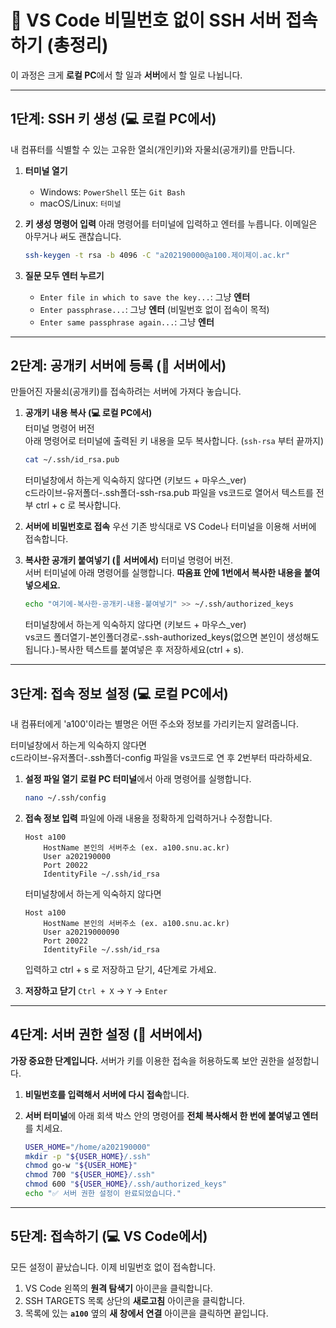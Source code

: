 # 🔑 VS Code 비밀번호 없이 SSH 서버 접속하기 (총정리)

이 과정은 크게 **로컬 PC**에서 할 일과 **서버**에서 할 일로 나뉩니다.

---

## 1단계: SSH 키 생성 (💻 로컬 PC에서)

내 컴퓨터를 식별할 수 있는 고유한 열쇠(개인키)와 자물쇠(공개키)를 만듭니다.

1.  **터미널 열기**
    * Windows: `PowerShell` 또는 `Git Bash`
    * macOS/Linux: `터미널`

2.  **키 생성 명령어 입력**
    아래 명령어를 터미널에 입력하고 엔터를 누릅니다. 이메일은 아무거나 써도 괜찮습니다.
    ```bash
    ssh-keygen -t rsa -b 4096 -C "a202190000@a100.제이제이.ac.kr"
    ```

3.  **질문 모두 엔터 누르기**
    * `Enter file in which to save the key...`: 그냥 **엔터**
    * `Enter passphrase...`: 그냥 **엔터** (비밀번호 없이 접속이 목적)
    * `Enter same passphrase again...`: 그냥 **엔터**

---

## 2단계: 공개키 서버에 등록 (🔑 서버에서)

만들어진 자물쇠(공개키)를 접속하려는 서버에 가져다 놓습니다.

1.  **공개키 내용 복사 (💻 로컬 PC에서)**  
    터미널 명령어 버전   
    아래 명령어로 터미널에 출력된 키 내용을 모두 복사합니다. (`ssh-rsa` 부터 끝까지)  
    ```bash
    cat ~/.ssh/id_rsa.pub
    ```

    터미널창에서 하는게 익숙하지 않다면 (키보드 + 마우스_ver)   
    c드라이브-유저폴더-.ssh폴더-ssh-rsa.pub 파일을 vs코드로 열어서 텍스트를 전부 ctrl + c 로 복사합니다.   

2.  **서버에 비밀번호로 접속**
    우선 기존 방식대로 VS Code나 터미널을 이용해 서버에 접속합니다.

3.  **복사한 공개키 붙여넣기 (🔑 서버에서)**
    터미널 명령어 버전.   
    서버 터미널에 아래 명령어를 실행합니다. **따옴표 안에 1번에서 복사한 내용을 붙여넣으세요.**
    ```bash
    echo "여기에-복사한-공개키-내용-붙여넣기" >> ~/.ssh/authorized_keys
    ```

    터미널창에서 하는게 익숙하지 않다면 (키보드 + 마우스_ver)   
    vs코드 폴더열기-본인폴더경로-.ssh-authorized_keys(없으면 본인이 생성해도 됩니다.)-복사한 텍스트를 붙여넣은 후 저장하세요(ctrl + s).   
---

## 3단계: 접속 정보 설정 (💻 로컬 PC에서)

내 컴퓨터에게 'a100'이라는 별명은 어떤 주소와 정보를 가리키는지 알려줍니다.  

터미널창에서 하는게 익숙하지 않다면   
c드라이브-유저폴더-.ssh폴더-config 파일을 vs코드로 연 후 2번부터 따라하세요.   

1.  **설정 파일 열기**
    **로컬 PC 터미널**에서 아래 명령어를 실행합니다.
    ```bash
    nano ~/.ssh/config
    ```

2.  **접속 정보 입력**
    파일에 아래 내용을 정확하게 입력하거나 수정합니다.
    ```
    Host a100
        HostName 본인의 서버주소 (ex. a100.snu.ac.kr)
        User a202190000
        Port 20022
        IdentityFile ~/.ssh/id_rsa
    ```
    
    터미널창에서 하는게 익숙하지 않다면   
    ```
    Host a100
        HostName 본인의 서버주소 (ex. a100.snu.ac.kr)
        User a20219000090
        Port 20022
        IdentityFile ~/.ssh/id_rsa
    ```
    입력하고 ctrl + s 로 저장하고 닫기, 4단계로 가세요.   
      
4.  **저장하고 닫기**
    `Ctrl + X` → `Y` → `Enter`

---

## 4단계: 서버 권한 설정 (🔑 서버에서)

**가장 중요한 단계입니다.** 서버가 키를 이용한 접속을 허용하도록 보안 권한을 설정합니다.

1.  **비밀번호를 입력해서 서버에 다시 접속**합니다.
2.  **서버 터미널**에 아래 회색 박스 안의 명령어를 **전체 복사해서 한 번에 붙여넣고 엔터**를 치세요.

    ```bash
    USER_HOME="/home/a202190000"
    mkdir -p "${USER_HOME}/.ssh"
    chmod go-w "${USER_HOME}"
    chmod 700 "${USER_HOME}/.ssh"
    chmod 600 "${USER_HOME}/.ssh/authorized_keys"
    echo "✅ 서버 권한 설정이 완료되었습니다."
    ```

---

## 5단계: 접속하기 (💻 VS Code에서)

모든 설정이 끝났습니다. 이제 비밀번호 없이 접속합니다.

1.  VS Code 왼쪽의 **원격 탐색기** 아이콘을 클릭합니다.
2.  SSH TARGETS 목록 상단의 **새로고침** 아이콘을 클릭합니다.
3.  목록에 있는 **`a100`** 옆의 **새 창에서 연결** 아이콘을 클릭하면 끝입니다.
